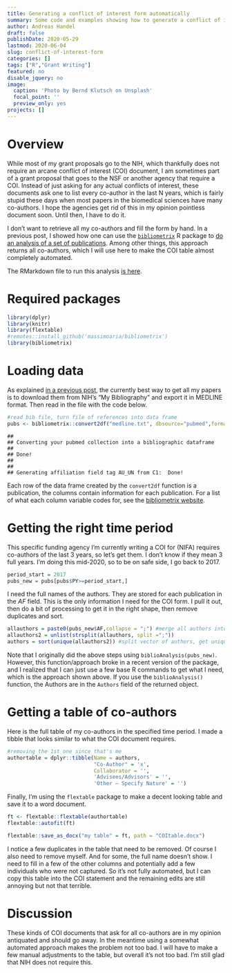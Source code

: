 ```yaml
---
title: Generating a conflict of interest form automatically
summary: Some code and examples showing how to generate a conflict of interest statement required by some funding agencies in an almost completely automated manner. 
author: Andreas Handel
draft: false
publishDate: 2020-05-29
lastmod: 2020-06-04
slug: conflict-of-interest-form
categories: []
tags: ["R","Grant Writing"]
featured: no
disable_jquery: no
image:
  caption: 'Photo by Bernd Klutsch on Unsplash'
  focal_point: ''
  preview_only: yes
projects: []
---
```


<link href="{{< blogdown/postref >}}index_files/tabwid/tabwid.css" rel="stylesheet" />

# Overview

While most of my grant proposals go to the NIH, which thankfully does not require an arcane conflict of interest (COI) document, I am sometimes part of a grant proposal that goes to the NSF or another agency that require a COI. Instead of just asking for any actual conflicts of interest, these documents ask one to list every co-author in the last N years, which is fairly stupid these days when most papers in the biomedical sciences have many co-authors. I hope the agencies get rid of this in my opinion pointless document soon. Until then, I have to do it.

I don’t want to retrieve all my co-authors and fill the form by hand. In a previous post, I showed how one can use the [`bibliometrix`](https://www.bibliometrix.org/) R package to [do an analysis of a set of publications](/posts/publications-analysis-2/). Among other things, this approach returns all co-authors, which I will use here to make the COI table almost completely automated.

The RMarkdown file to run this analysis [is here](/posts/2020-05-29-automate-conflict-of-interest-form/index.Rmarkdown).

# Required packages

``` r
library(dplyr)
library(knitr)
library(flextable)
#remotes::install_github('massimoaria/bibliometrix')
library(bibliometrix)
```

# Loading data

As explained [in a previous post](/posts/publications-analysis-2/), the currently best way to get all my papers is to download them from NIH’s “My Bibliography” and export it in MEDLINE format. Then read in the file with the code below.

``` r
#read bib file, turn file of references into data frame
pubs <- bibliometrix::convert2df("medline.txt", dbsource="pubmed",format="pubmed") 
```

    ## 
    ## Converting your pubmed collection into a bibliographic dataframe
    ## 
    ## Done!
    ## 
    ## 
    ## Generating affiliation field tag AU_UN from C1:  Done!

Each row of the data frame created by the `convert2df` function is a publication, the columns contain information for each publication.
For a list of what each column variable codes for, see the [bibliometrix website](https://www.bibliometrix.org/).

# Getting the right time period

This specific funding agency I’m currently writing a COI for (NIFA) requires co-authors of the last 3 years, so let’s get them. I don’t know if they mean 3 full years. I’m doing this mid-2020, so to be on safe side, I go back to 2017.

``` r
period_start = 2017
pubs_new = pubs[pubs$PY>=period_start,]
```

I need the full names of the authors. They are stored for each publication in the *AF* field. This is the only information I need for the COI form. I pull it out, then do a bit of processing to get it in the right shape, then remove duplicates and sort.

``` r
allauthors = paste0(pubs_new$AF,collapse = ";") #merge all authors into one vector
allauthors2 = unlist(strsplit(allauthors, split =";"))
authors = sort(unique(allauthors2)) #split vector of authors, get unique authors
```

Note that I originally did the above steps using `biblioAnalysis(pubs_new)`. However, this function/approach broke in a recent version of the package, and I realized that I can just use a few base R commands to get what I need, which is the approach shown above. If you use the `biblioAnalysis()` function, the Authors are in the `Authors` field of the returned object.

# Getting a table of co-authors

Here is the full table of my co-authors in the specified time period.
I made a tibble that looks similar to what the COI document requires.

``` r
#removing the 1st one since that's me
authortable = dplyr::tibble(Name = authors, 
                            "Co-Author" = 'x', 
                            Collaborator = '', 
                            'Advisees/Advisors' = '', 
                            'Other – Specify Nature' = '')
```

Finally, I’m using the `flextable` package to make a decent looking table and save it to a word document.

``` r
ft <- flextable::flextable(authortable)
flextable::autofit(ft)
```

<template id="aaf0ed38-e950-421d-af0a-ab254900f13b"><style>
.tabwid table{
  border-collapse:collapse;
  line-height:1;
  margin-left:auto;
  margin-right:auto;
  border-width: 0;
  display: table;
  margin-top: 1.275em;
  margin-bottom: 1.275em;
  border-spacing: 0;
  border-color: transparent;
}
.tabwid_left table{
  margin-left:0;
}
.tabwid_right table{
  margin-right:0;
}
.tabwid td {
    padding: 0;
}
.tabwid a {
  text-decoration: none;
}
.tabwid thead {
    background-color: transparent;
}
.tabwid tfoot {
    background-color: transparent;
}
.tabwid table tr {
background-color: transparent;
}
</style><div class="tabwid"><style>.cl-cf519a18{border-collapse:collapse;}.cl-cf443a08{font-family:'Arial';font-size:11pt;font-weight:normal;font-style:normal;text-decoration:none;color:rgba(0, 0, 0, 1.00);background-color:transparent;}.cl-cf4460fa{margin:0;text-align:left;border-bottom: 0 solid rgba(0, 0, 0, 1.00);border-top: 0 solid rgba(0, 0, 0, 1.00);border-left: 0 solid rgba(0, 0, 0, 1.00);border-right: 0 solid rgba(0, 0, 0, 1.00);padding-bottom:5pt;padding-top:5pt;padding-left:5pt;padding-right:5pt;line-height: 1;background-color:transparent;}.cl-cf45e68c{width:169pt;background-color:transparent;vertical-align: middle;border-bottom: 0 solid rgba(0, 0, 0, 1.00);border-top: 0 solid rgba(0, 0, 0, 1.00);border-left: 0 solid rgba(0, 0, 0, 1.00);border-right: 0 solid rgba(0, 0, 0, 1.00);margin-bottom:0;margin-top:0;margin-left:0;margin-right:0;}.cl-cf45e68d{width:110.4pt;background-color:transparent;vertical-align: middle;border-bottom: 0 solid rgba(0, 0, 0, 1.00);border-top: 0 solid rgba(0, 0, 0, 1.00);border-left: 0 solid rgba(0, 0, 0, 1.00);border-right: 0 solid rgba(0, 0, 0, 1.00);margin-bottom:0;margin-top:0;margin-left:0;margin-right:0;}.cl-cf45e68e{width:80.5pt;background-color:transparent;vertical-align: middle;border-bottom: 0 solid rgba(0, 0, 0, 1.00);border-top: 0 solid rgba(0, 0, 0, 1.00);border-left: 0 solid rgba(0, 0, 0, 1.00);border-right: 0 solid rgba(0, 0, 0, 1.00);margin-bottom:0;margin-top:0;margin-left:0;margin-right:0;}.cl-cf45e68f{width:70.7pt;background-color:transparent;vertical-align: middle;border-bottom: 0 solid rgba(0, 0, 0, 1.00);border-top: 0 solid rgba(0, 0, 0, 1.00);border-left: 0 solid rgba(0, 0, 0, 1.00);border-right: 0 solid rgba(0, 0, 0, 1.00);margin-bottom:0;margin-top:0;margin-left:0;margin-right:0;}.cl-cf45e690{width:132.4pt;background-color:transparent;vertical-align: middle;border-bottom: 0 solid rgba(0, 0, 0, 1.00);border-top: 0 solid rgba(0, 0, 0, 1.00);border-left: 0 solid rgba(0, 0, 0, 1.00);border-right: 0 solid rgba(0, 0, 0, 1.00);margin-bottom:0;margin-top:0;margin-left:0;margin-right:0;}.cl-cf45e691{width:110.4pt;background-color:transparent;vertical-align: middle;border-bottom: 0 solid rgba(0, 0, 0, 1.00);border-top: 0 solid rgba(0, 0, 0, 1.00);border-left: 0 solid rgba(0, 0, 0, 1.00);border-right: 0 solid rgba(0, 0, 0, 1.00);margin-bottom:0;margin-top:0;margin-left:0;margin-right:0;}.cl-cf45e692{width:132.4pt;background-color:transparent;vertical-align: middle;border-bottom: 0 solid rgba(0, 0, 0, 1.00);border-top: 0 solid rgba(0, 0, 0, 1.00);border-left: 0 solid rgba(0, 0, 0, 1.00);border-right: 0 solid rgba(0, 0, 0, 1.00);margin-bottom:0;margin-top:0;margin-left:0;margin-right:0;}.cl-cf45e693{width:80.5pt;background-color:transparent;vertical-align: middle;border-bottom: 0 solid rgba(0, 0, 0, 1.00);border-top: 0 solid rgba(0, 0, 0, 1.00);border-left: 0 solid rgba(0, 0, 0, 1.00);border-right: 0 solid rgba(0, 0, 0, 1.00);margin-bottom:0;margin-top:0;margin-left:0;margin-right:0;}.cl-cf45e694{width:169pt;background-color:transparent;vertical-align: middle;border-bottom: 0 solid rgba(0, 0, 0, 1.00);border-top: 0 solid rgba(0, 0, 0, 1.00);border-left: 0 solid rgba(0, 0, 0, 1.00);border-right: 0 solid rgba(0, 0, 0, 1.00);margin-bottom:0;margin-top:0;margin-left:0;margin-right:0;}.cl-cf45e695{width:70.7pt;background-color:transparent;vertical-align: middle;border-bottom: 0 solid rgba(0, 0, 0, 1.00);border-top: 0 solid rgba(0, 0, 0, 1.00);border-left: 0 solid rgba(0, 0, 0, 1.00);border-right: 0 solid rgba(0, 0, 0, 1.00);margin-bottom:0;margin-top:0;margin-left:0;margin-right:0;}.cl-cf45e696{width:110.4pt;background-color:transparent;vertical-align: middle;border-bottom: 0 solid rgba(0, 0, 0, 1.00);border-top: 0 solid rgba(0, 0, 0, 1.00);border-left: 0 solid rgba(0, 0, 0, 1.00);border-right: 0 solid rgba(0, 0, 0, 1.00);margin-bottom:0;margin-top:0;margin-left:0;margin-right:0;}.cl-cf460d88{width:169pt;background-color:transparent;vertical-align: middle;border-bottom: 0 solid rgba(0, 0, 0, 1.00);border-top: 0 solid rgba(0, 0, 0, 1.00);border-left: 0 solid rgba(0, 0, 0, 1.00);border-right: 0 solid rgba(0, 0, 0, 1.00);margin-bottom:0;margin-top:0;margin-left:0;margin-right:0;}.cl-cf460d89{width:80.5pt;background-color:transparent;vertical-align: middle;border-bottom: 0 solid rgba(0, 0, 0, 1.00);border-top: 0 solid rgba(0, 0, 0, 1.00);border-left: 0 solid rgba(0, 0, 0, 1.00);border-right: 0 solid rgba(0, 0, 0, 1.00);margin-bottom:0;margin-top:0;margin-left:0;margin-right:0;}.cl-cf460d8a{width:70.7pt;background-color:transparent;vertical-align: middle;border-bottom: 0 solid rgba(0, 0, 0, 1.00);border-top: 0 solid rgba(0, 0, 0, 1.00);border-left: 0 solid rgba(0, 0, 0, 1.00);border-right: 0 solid rgba(0, 0, 0, 1.00);margin-bottom:0;margin-top:0;margin-left:0;margin-right:0;}.cl-cf460d8b{width:132.4pt;background-color:transparent;vertical-align: middle;border-bottom: 0 solid rgba(0, 0, 0, 1.00);border-top: 0 solid rgba(0, 0, 0, 1.00);border-left: 0 solid rgba(0, 0, 0, 1.00);border-right: 0 solid rgba(0, 0, 0, 1.00);margin-bottom:0;margin-top:0;margin-left:0;margin-right:0;}.cl-cf460d8c{width:110.4pt;background-color:transparent;vertical-align: middle;border-bottom: 2pt solid rgba(102, 102, 102, 1.00);border-top: 0 solid rgba(0, 0, 0, 1.00);border-left: 0 solid rgba(0, 0, 0, 1.00);border-right: 0 solid rgba(0, 0, 0, 1.00);margin-bottom:0;margin-top:0;margin-left:0;margin-right:0;}.cl-cf460d8d{width:132.4pt;background-color:transparent;vertical-align: middle;border-bottom: 2pt solid rgba(102, 102, 102, 1.00);border-top: 0 solid rgba(0, 0, 0, 1.00);border-left: 0 solid rgba(0, 0, 0, 1.00);border-right: 0 solid rgba(0, 0, 0, 1.00);margin-bottom:0;margin-top:0;margin-left:0;margin-right:0;}.cl-cf460d8e{width:80.5pt;background-color:transparent;vertical-align: middle;border-bottom: 2pt solid rgba(102, 102, 102, 1.00);border-top: 0 solid rgba(0, 0, 0, 1.00);border-left: 0 solid rgba(0, 0, 0, 1.00);border-right: 0 solid rgba(0, 0, 0, 1.00);margin-bottom:0;margin-top:0;margin-left:0;margin-right:0;}.cl-cf460d8f{width:70.7pt;background-color:transparent;vertical-align: middle;border-bottom: 2pt solid rgba(102, 102, 102, 1.00);border-top: 0 solid rgba(0, 0, 0, 1.00);border-left: 0 solid rgba(0, 0, 0, 1.00);border-right: 0 solid rgba(0, 0, 0, 1.00);margin-bottom:0;margin-top:0;margin-left:0;margin-right:0;}.cl-cf460d90{width:169pt;background-color:transparent;vertical-align: middle;border-bottom: 2pt solid rgba(102, 102, 102, 1.00);border-top: 0 solid rgba(0, 0, 0, 1.00);border-left: 0 solid rgba(0, 0, 0, 1.00);border-right: 0 solid rgba(0, 0, 0, 1.00);margin-bottom:0;margin-top:0;margin-left:0;margin-right:0;}.cl-cf460d91{width:70.7pt;background-color:transparent;vertical-align: middle;border-bottom: 2pt solid rgba(102, 102, 102, 1.00);border-top: 2pt solid rgba(102, 102, 102, 1.00);border-left: 0 solid rgba(0, 0, 0, 1.00);border-right: 0 solid rgba(0, 0, 0, 1.00);margin-bottom:0;margin-top:0;margin-left:0;margin-right:0;}.cl-cf460d92{width:80.5pt;background-color:transparent;vertical-align: middle;border-bottom: 2pt solid rgba(102, 102, 102, 1.00);border-top: 2pt solid rgba(102, 102, 102, 1.00);border-left: 0 solid rgba(0, 0, 0, 1.00);border-right: 0 solid rgba(0, 0, 0, 1.00);margin-bottom:0;margin-top:0;margin-left:0;margin-right:0;}.cl-cf463484{width:110.4pt;background-color:transparent;vertical-align: middle;border-bottom: 2pt solid rgba(102, 102, 102, 1.00);border-top: 2pt solid rgba(102, 102, 102, 1.00);border-left: 0 solid rgba(0, 0, 0, 1.00);border-right: 0 solid rgba(0, 0, 0, 1.00);margin-bottom:0;margin-top:0;margin-left:0;margin-right:0;}.cl-cf463485{width:132.4pt;background-color:transparent;vertical-align: middle;border-bottom: 2pt solid rgba(102, 102, 102, 1.00);border-top: 2pt solid rgba(102, 102, 102, 1.00);border-left: 0 solid rgba(0, 0, 0, 1.00);border-right: 0 solid rgba(0, 0, 0, 1.00);margin-bottom:0;margin-top:0;margin-left:0;margin-right:0;}.cl-cf463486{width:169pt;background-color:transparent;vertical-align: middle;border-bottom: 2pt solid rgba(102, 102, 102, 1.00);border-top: 2pt solid rgba(102, 102, 102, 1.00);border-left: 0 solid rgba(0, 0, 0, 1.00);border-right: 0 solid rgba(0, 0, 0, 1.00);margin-bottom:0;margin-top:0;margin-left:0;margin-right:0;}</style><table class='cl-cf519a18'>
<thead><tr style="overflow-wrap:break-word;"><td class="cl-cf463486"><p class="cl-cf4460fa"><span class="cl-cf443a08">Name</span></p></td><td class="cl-cf460d91"><p class="cl-cf4460fa"><span class="cl-cf443a08">Co-Author</span></p></td><td class="cl-cf460d92"><p class="cl-cf4460fa"><span class="cl-cf443a08">Collaborator</span></p></td><td class="cl-cf463484"><p class="cl-cf4460fa"><span class="cl-cf443a08">Advisees/Advisors</span></p></td><td class="cl-cf463485"><p class="cl-cf4460fa"><span class="cl-cf443a08">Other – Specify Nature</span></p></td></tr></thead><tbody><tr style="overflow-wrap:break-word;"><td class="cl-cf45e68c"><p class="cl-cf4460fa"><span class="cl-cf443a08">AHMED, HASAN</span></p></td><td class="cl-cf45e68f"><p class="cl-cf4460fa"><span class="cl-cf443a08">x</span></p></td><td class="cl-cf45e68e"><p class="cl-cf4460fa"><span class="cl-cf443a08"></span></p></td><td class="cl-cf45e68d"><p class="cl-cf4460fa"><span class="cl-cf443a08"></span></p></td><td class="cl-cf45e690"><p class="cl-cf4460fa"><span class="cl-cf443a08"></span></p></td></tr><tr style="overflow-wrap:break-word;"><td class="cl-cf460d88"><p class="cl-cf4460fa"><span class="cl-cf443a08">ALIKHAN, MALIHA A</span></p></td><td class="cl-cf460d8a"><p class="cl-cf4460fa"><span class="cl-cf443a08">x</span></p></td><td class="cl-cf460d89"><p class="cl-cf4460fa"><span class="cl-cf443a08"></span></p></td><td class="cl-cf45e696"><p class="cl-cf4460fa"><span class="cl-cf443a08"></span></p></td><td class="cl-cf460d8b"><p class="cl-cf4460fa"><span class="cl-cf443a08"></span></p></td></tr><tr style="overflow-wrap:break-word;"><td class="cl-cf460d88"><p class="cl-cf4460fa"><span class="cl-cf443a08">AMANNA, IAN J</span></p></td><td class="cl-cf460d8a"><p class="cl-cf4460fa"><span class="cl-cf443a08">x</span></p></td><td class="cl-cf460d89"><p class="cl-cf4460fa"><span class="cl-cf443a08"></span></p></td><td class="cl-cf45e696"><p class="cl-cf4460fa"><span class="cl-cf443a08"></span></p></td><td class="cl-cf460d8b"><p class="cl-cf4460fa"><span class="cl-cf443a08"></span></p></td></tr><tr style="overflow-wrap:break-word;"><td class="cl-cf45e68c"><p class="cl-cf4460fa"><span class="cl-cf443a08">ANTIA, ALICE</span></p></td><td class="cl-cf45e68f"><p class="cl-cf4460fa"><span class="cl-cf443a08">x</span></p></td><td class="cl-cf45e68e"><p class="cl-cf4460fa"><span class="cl-cf443a08"></span></p></td><td class="cl-cf45e68d"><p class="cl-cf4460fa"><span class="cl-cf443a08"></span></p></td><td class="cl-cf45e690"><p class="cl-cf4460fa"><span class="cl-cf443a08"></span></p></td></tr><tr style="overflow-wrap:break-word;"><td class="cl-cf45e694"><p class="cl-cf4460fa"><span class="cl-cf443a08">ANTIA, RUSTOM</span></p></td><td class="cl-cf45e695"><p class="cl-cf4460fa"><span class="cl-cf443a08">x</span></p></td><td class="cl-cf45e693"><p class="cl-cf4460fa"><span class="cl-cf443a08"></span></p></td><td class="cl-cf45e691"><p class="cl-cf4460fa"><span class="cl-cf443a08"></span></p></td><td class="cl-cf45e692"><p class="cl-cf4460fa"><span class="cl-cf443a08"></span></p></td></tr><tr style="overflow-wrap:break-word;"><td class="cl-cf45e694"><p class="cl-cf4460fa"><span class="cl-cf443a08">BOOM, W HENRY</span></p></td><td class="cl-cf45e695"><p class="cl-cf4460fa"><span class="cl-cf443a08">x</span></p></td><td class="cl-cf45e693"><p class="cl-cf4460fa"><span class="cl-cf443a08"></span></p></td><td class="cl-cf45e691"><p class="cl-cf4460fa"><span class="cl-cf443a08"></span></p></td><td class="cl-cf45e692"><p class="cl-cf4460fa"><span class="cl-cf443a08"></span></p></td></tr><tr style="overflow-wrap:break-word;"><td class="cl-cf45e68c"><p class="cl-cf4460fa"><span class="cl-cf443a08">BULUSHEVA, IRINA</span></p></td><td class="cl-cf45e68f"><p class="cl-cf4460fa"><span class="cl-cf443a08">x</span></p></td><td class="cl-cf45e68e"><p class="cl-cf4460fa"><span class="cl-cf443a08"></span></p></td><td class="cl-cf45e68d"><p class="cl-cf4460fa"><span class="cl-cf443a08"></span></p></td><td class="cl-cf45e690"><p class="cl-cf4460fa"><span class="cl-cf443a08"></span></p></td></tr><tr style="overflow-wrap:break-word;"><td class="cl-cf45e694"><p class="cl-cf4460fa"><span class="cl-cf443a08">CARLSON, NICHOLE E</span></p></td><td class="cl-cf45e695"><p class="cl-cf4460fa"><span class="cl-cf443a08">x</span></p></td><td class="cl-cf45e693"><p class="cl-cf4460fa"><span class="cl-cf443a08"></span></p></td><td class="cl-cf45e691"><p class="cl-cf4460fa"><span class="cl-cf443a08"></span></p></td><td class="cl-cf45e692"><p class="cl-cf4460fa"><span class="cl-cf443a08"></span></p></td></tr><tr style="overflow-wrap:break-word;"><td class="cl-cf45e694"><p class="cl-cf4460fa"><span class="cl-cf443a08">CASTELLANOS, M E</span></p></td><td class="cl-cf45e695"><p class="cl-cf4460fa"><span class="cl-cf443a08">x</span></p></td><td class="cl-cf45e693"><p class="cl-cf4460fa"><span class="cl-cf443a08"></span></p></td><td class="cl-cf45e691"><p class="cl-cf4460fa"><span class="cl-cf443a08"></span></p></td><td class="cl-cf45e692"><p class="cl-cf4460fa"><span class="cl-cf443a08"></span></p></td></tr><tr style="overflow-wrap:break-word;"><td class="cl-cf45e694"><p class="cl-cf4460fa"><span class="cl-cf443a08">CASTELLANOS, MARIA</span></p></td><td class="cl-cf45e695"><p class="cl-cf4460fa"><span class="cl-cf443a08">x</span></p></td><td class="cl-cf45e693"><p class="cl-cf4460fa"><span class="cl-cf443a08"></span></p></td><td class="cl-cf45e691"><p class="cl-cf4460fa"><span class="cl-cf443a08"></span></p></td><td class="cl-cf45e692"><p class="cl-cf4460fa"><span class="cl-cf443a08"></span></p></td></tr><tr style="overflow-wrap:break-word;"><td class="cl-cf45e68c"><p class="cl-cf4460fa"><span class="cl-cf443a08">CHAKRABURTY, SRIJITA</span></p></td><td class="cl-cf45e68f"><p class="cl-cf4460fa"><span class="cl-cf443a08">x</span></p></td><td class="cl-cf45e68e"><p class="cl-cf4460fa"><span class="cl-cf443a08"></span></p></td><td class="cl-cf45e68d"><p class="cl-cf4460fa"><span class="cl-cf443a08"></span></p></td><td class="cl-cf45e690"><p class="cl-cf4460fa"><span class="cl-cf443a08"></span></p></td></tr><tr style="overflow-wrap:break-word;"><td class="cl-cf45e68c"><p class="cl-cf4460fa"><span class="cl-cf443a08">CHEN, ENFU</span></p></td><td class="cl-cf45e68f"><p class="cl-cf4460fa"><span class="cl-cf443a08">x</span></p></td><td class="cl-cf45e68e"><p class="cl-cf4460fa"><span class="cl-cf443a08"></span></p></td><td class="cl-cf45e68d"><p class="cl-cf4460fa"><span class="cl-cf443a08"></span></p></td><td class="cl-cf45e690"><p class="cl-cf4460fa"><span class="cl-cf443a08"></span></p></td></tr><tr style="overflow-wrap:break-word;"><td class="cl-cf45e68c"><p class="cl-cf4460fa"><span class="cl-cf443a08">CHENG, WEI</span></p></td><td class="cl-cf45e68f"><p class="cl-cf4460fa"><span class="cl-cf443a08">x</span></p></td><td class="cl-cf45e68e"><p class="cl-cf4460fa"><span class="cl-cf443a08"></span></p></td><td class="cl-cf45e68d"><p class="cl-cf4460fa"><span class="cl-cf443a08"></span></p></td><td class="cl-cf45e690"><p class="cl-cf4460fa"><span class="cl-cf443a08"></span></p></td></tr><tr style="overflow-wrap:break-word;"><td class="cl-cf45e694"><p class="cl-cf4460fa"><span class="cl-cf443a08">COATES, P TOBY</span></p></td><td class="cl-cf45e695"><p class="cl-cf4460fa"><span class="cl-cf443a08">x</span></p></td><td class="cl-cf45e693"><p class="cl-cf4460fa"><span class="cl-cf443a08"></span></p></td><td class="cl-cf45e691"><p class="cl-cf4460fa"><span class="cl-cf443a08"></span></p></td><td class="cl-cf45e692"><p class="cl-cf4460fa"><span class="cl-cf443a08"></span></p></td></tr><tr style="overflow-wrap:break-word;"><td class="cl-cf45e694"><p class="cl-cf4460fa"><span class="cl-cf443a08">CROFT, NATHAN P</span></p></td><td class="cl-cf45e695"><p class="cl-cf4460fa"><span class="cl-cf443a08">x</span></p></td><td class="cl-cf45e693"><p class="cl-cf4460fa"><span class="cl-cf443a08"></span></p></td><td class="cl-cf45e691"><p class="cl-cf4460fa"><span class="cl-cf443a08"></span></p></td><td class="cl-cf45e692"><p class="cl-cf4460fa"><span class="cl-cf443a08"></span></p></td></tr><tr style="overflow-wrap:break-word;"><td class="cl-cf460d88"><p class="cl-cf4460fa"><span class="cl-cf443a08">DALE, ARIELLA PERRY</span></p></td><td class="cl-cf460d8a"><p class="cl-cf4460fa"><span class="cl-cf443a08">x</span></p></td><td class="cl-cf460d89"><p class="cl-cf4460fa"><span class="cl-cf443a08"></span></p></td><td class="cl-cf45e696"><p class="cl-cf4460fa"><span class="cl-cf443a08"></span></p></td><td class="cl-cf460d8b"><p class="cl-cf4460fa"><span class="cl-cf443a08"></span></p></td></tr><tr style="overflow-wrap:break-word;"><td class="cl-cf45e694"><p class="cl-cf4460fa"><span class="cl-cf443a08">DENHOLM, J T</span></p></td><td class="cl-cf45e695"><p class="cl-cf4460fa"><span class="cl-cf443a08">x</span></p></td><td class="cl-cf45e693"><p class="cl-cf4460fa"><span class="cl-cf443a08"></span></p></td><td class="cl-cf45e691"><p class="cl-cf4460fa"><span class="cl-cf443a08"></span></p></td><td class="cl-cf45e692"><p class="cl-cf4460fa"><span class="cl-cf443a08"></span></p></td></tr><tr style="overflow-wrap:break-word;"><td class="cl-cf45e694"><p class="cl-cf4460fa"><span class="cl-cf443a08">DOBBIN, KEVIN</span></p></td><td class="cl-cf45e695"><p class="cl-cf4460fa"><span class="cl-cf443a08">x</span></p></td><td class="cl-cf45e693"><p class="cl-cf4460fa"><span class="cl-cf443a08"></span></p></td><td class="cl-cf45e691"><p class="cl-cf4460fa"><span class="cl-cf443a08"></span></p></td><td class="cl-cf45e692"><p class="cl-cf4460fa"><span class="cl-cf443a08"></span></p></td></tr><tr style="overflow-wrap:break-word;"><td class="cl-cf460d88"><p class="cl-cf4460fa"><span class="cl-cf443a08">DUDEK, NADINE L</span></p></td><td class="cl-cf460d8a"><p class="cl-cf4460fa"><span class="cl-cf443a08">x</span></p></td><td class="cl-cf460d89"><p class="cl-cf4460fa"><span class="cl-cf443a08"></span></p></td><td class="cl-cf45e696"><p class="cl-cf4460fa"><span class="cl-cf443a08"></span></p></td><td class="cl-cf460d8b"><p class="cl-cf4460fa"><span class="cl-cf443a08"></span></p></td></tr><tr style="overflow-wrap:break-word;"><td class="cl-cf460d88"><p class="cl-cf4460fa"><span class="cl-cf443a08">EBELL, MARK</span></p></td><td class="cl-cf460d8a"><p class="cl-cf4460fa"><span class="cl-cf443a08">x</span></p></td><td class="cl-cf460d89"><p class="cl-cf4460fa"><span class="cl-cf443a08"></span></p></td><td class="cl-cf45e696"><p class="cl-cf4460fa"><span class="cl-cf443a08"></span></p></td><td class="cl-cf460d8b"><p class="cl-cf4460fa"><span class="cl-cf443a08"></span></p></td></tr><tr style="overflow-wrap:break-word;"><td class="cl-cf460d88"><p class="cl-cf4460fa"><span class="cl-cf443a08">EBELL, MARK H</span></p></td><td class="cl-cf460d8a"><p class="cl-cf4460fa"><span class="cl-cf443a08">x</span></p></td><td class="cl-cf460d89"><p class="cl-cf4460fa"><span class="cl-cf443a08"></span></p></td><td class="cl-cf45e696"><p class="cl-cf4460fa"><span class="cl-cf443a08"></span></p></td><td class="cl-cf460d8b"><p class="cl-cf4460fa"><span class="cl-cf443a08"></span></p></td></tr><tr style="overflow-wrap:break-word;"><td class="cl-cf45e68c"><p class="cl-cf4460fa"><span class="cl-cf443a08">EGGENHUIZEN, PETER J</span></p></td><td class="cl-cf45e68f"><p class="cl-cf4460fa"><span class="cl-cf443a08">x</span></p></td><td class="cl-cf45e68e"><p class="cl-cf4460fa"><span class="cl-cf443a08"></span></p></td><td class="cl-cf45e68d"><p class="cl-cf4460fa"><span class="cl-cf443a08"></span></p></td><td class="cl-cf45e690"><p class="cl-cf4460fa"><span class="cl-cf443a08"></span></p></td></tr><tr style="overflow-wrap:break-word;"><td class="cl-cf45e694"><p class="cl-cf4460fa"><span class="cl-cf443a08">FOREHAND, RONALD</span></p></td><td class="cl-cf45e695"><p class="cl-cf4460fa"><span class="cl-cf443a08">x</span></p></td><td class="cl-cf45e693"><p class="cl-cf4460fa"><span class="cl-cf443a08"></span></p></td><td class="cl-cf45e691"><p class="cl-cf4460fa"><span class="cl-cf443a08"></span></p></td><td class="cl-cf45e692"><p class="cl-cf4460fa"><span class="cl-cf443a08"></span></p></td></tr><tr style="overflow-wrap:break-word;"><td class="cl-cf45e68c"><p class="cl-cf4460fa"><span class="cl-cf443a08">FUGGER, LARS</span></p></td><td class="cl-cf45e68f"><p class="cl-cf4460fa"><span class="cl-cf443a08">x</span></p></td><td class="cl-cf45e68e"><p class="cl-cf4460fa"><span class="cl-cf443a08"></span></p></td><td class="cl-cf45e68d"><p class="cl-cf4460fa"><span class="cl-cf443a08"></span></p></td><td class="cl-cf45e690"><p class="cl-cf4460fa"><span class="cl-cf443a08"></span></p></td></tr><tr style="overflow-wrap:break-word;"><td class="cl-cf45e694"><p class="cl-cf4460fa"><span class="cl-cf443a08">GAN, POH Y</span></p></td><td class="cl-cf45e695"><p class="cl-cf4460fa"><span class="cl-cf443a08">x</span></p></td><td class="cl-cf45e693"><p class="cl-cf4460fa"><span class="cl-cf443a08"></span></p></td><td class="cl-cf45e691"><p class="cl-cf4460fa"><span class="cl-cf443a08"></span></p></td><td class="cl-cf45e692"><p class="cl-cf4460fa"><span class="cl-cf443a08"></span></p></td></tr><tr style="overflow-wrap:break-word;"><td class="cl-cf45e694"><p class="cl-cf4460fa"><span class="cl-cf443a08">GARCIA-SASTRE, ADOLFO</span></p></td><td class="cl-cf45e695"><p class="cl-cf4460fa"><span class="cl-cf443a08">x</span></p></td><td class="cl-cf45e693"><p class="cl-cf4460fa"><span class="cl-cf443a08"></span></p></td><td class="cl-cf45e691"><p class="cl-cf4460fa"><span class="cl-cf443a08"></span></p></td><td class="cl-cf45e692"><p class="cl-cf4460fa"><span class="cl-cf443a08"></span></p></td></tr><tr style="overflow-wrap:break-word;"><td class="cl-cf45e694"><p class="cl-cf4460fa"><span class="cl-cf443a08">GREGERSEN, JON W</span></p></td><td class="cl-cf45e695"><p class="cl-cf4460fa"><span class="cl-cf443a08">x</span></p></td><td class="cl-cf45e693"><p class="cl-cf4460fa"><span class="cl-cf443a08"></span></p></td><td class="cl-cf45e691"><p class="cl-cf4460fa"><span class="cl-cf443a08"></span></p></td><td class="cl-cf45e692"><p class="cl-cf4460fa"><span class="cl-cf443a08"></span></p></td></tr><tr style="overflow-wrap:break-word;"><td class="cl-cf45e68c"><p class="cl-cf4460fa"><span class="cl-cf443a08">GUAN, JING</span></p></td><td class="cl-cf45e68f"><p class="cl-cf4460fa"><span class="cl-cf443a08">x</span></p></td><td class="cl-cf45e68e"><p class="cl-cf4460fa"><span class="cl-cf443a08"></span></p></td><td class="cl-cf45e68d"><p class="cl-cf4460fa"><span class="cl-cf443a08"></span></p></td><td class="cl-cf45e690"><p class="cl-cf4460fa"><span class="cl-cf443a08"></span></p></td></tr><tr style="overflow-wrap:break-word;"><td class="cl-cf45e694"><p class="cl-cf4460fa"><span class="cl-cf443a08">HALLORAN, M ELIZABETH</span></p></td><td class="cl-cf45e695"><p class="cl-cf4460fa"><span class="cl-cf443a08">x</span></p></td><td class="cl-cf45e693"><p class="cl-cf4460fa"><span class="cl-cf443a08"></span></p></td><td class="cl-cf45e691"><p class="cl-cf4460fa"><span class="cl-cf443a08"></span></p></td><td class="cl-cf45e692"><p class="cl-cf4460fa"><span class="cl-cf443a08"></span></p></td></tr><tr style="overflow-wrap:break-word;"><td class="cl-cf460d88"><p class="cl-cf4460fa"><span class="cl-cf443a08">HANDEL, A</span></p></td><td class="cl-cf460d8a"><p class="cl-cf4460fa"><span class="cl-cf443a08">x</span></p></td><td class="cl-cf460d89"><p class="cl-cf4460fa"><span class="cl-cf443a08"></span></p></td><td class="cl-cf45e696"><p class="cl-cf4460fa"><span class="cl-cf443a08"></span></p></td><td class="cl-cf460d8b"><p class="cl-cf4460fa"><span class="cl-cf443a08"></span></p></td></tr><tr style="overflow-wrap:break-word;"><td class="cl-cf45e68c"><p class="cl-cf4460fa"><span class="cl-cf443a08">HANDEL, ANDREAS</span></p></td><td class="cl-cf45e68f"><p class="cl-cf4460fa"><span class="cl-cf443a08">x</span></p></td><td class="cl-cf45e68e"><p class="cl-cf4460fa"><span class="cl-cf443a08"></span></p></td><td class="cl-cf45e68d"><p class="cl-cf4460fa"><span class="cl-cf443a08"></span></p></td><td class="cl-cf45e690"><p class="cl-cf4460fa"><span class="cl-cf443a08"></span></p></td></tr><tr style="overflow-wrap:break-word;"><td class="cl-cf45e694"><p class="cl-cf4460fa"><span class="cl-cf443a08">HECKMAN, TIMOTHY G</span></p></td><td class="cl-cf45e695"><p class="cl-cf4460fa"><span class="cl-cf443a08">x</span></p></td><td class="cl-cf45e693"><p class="cl-cf4460fa"><span class="cl-cf443a08"></span></p></td><td class="cl-cf45e691"><p class="cl-cf4460fa"><span class="cl-cf443a08"></span></p></td><td class="cl-cf45e692"><p class="cl-cf4460fa"><span class="cl-cf443a08"></span></p></td></tr><tr style="overflow-wrap:break-word;"><td class="cl-cf45e694"><p class="cl-cf4460fa"><span class="cl-cf443a08">HOLDSWORTH, STEPHEN R</span></p></td><td class="cl-cf45e695"><p class="cl-cf4460fa"><span class="cl-cf443a08">x</span></p></td><td class="cl-cf45e693"><p class="cl-cf4460fa"><span class="cl-cf443a08"></span></p></td><td class="cl-cf45e691"><p class="cl-cf4460fa"><span class="cl-cf443a08"></span></p></td><td class="cl-cf45e692"><p class="cl-cf4460fa"><span class="cl-cf443a08"></span></p></td></tr><tr style="overflow-wrap:break-word;"><td class="cl-cf45e694"><p class="cl-cf4460fa"><span class="cl-cf443a08">HOLT, STEPHEN G</span></p></td><td class="cl-cf45e695"><p class="cl-cf4460fa"><span class="cl-cf443a08">x</span></p></td><td class="cl-cf45e693"><p class="cl-cf4460fa"><span class="cl-cf443a08"></span></p></td><td class="cl-cf45e691"><p class="cl-cf4460fa"><span class="cl-cf443a08"></span></p></td><td class="cl-cf45e692"><p class="cl-cf4460fa"><span class="cl-cf443a08"></span></p></td></tr><tr style="overflow-wrap:break-word;"><td class="cl-cf45e694"><p class="cl-cf4460fa"><span class="cl-cf443a08">HOUBEN, R M G J</span></p></td><td class="cl-cf45e695"><p class="cl-cf4460fa"><span class="cl-cf443a08">x</span></p></td><td class="cl-cf45e693"><p class="cl-cf4460fa"><span class="cl-cf443a08"></span></p></td><td class="cl-cf45e691"><p class="cl-cf4460fa"><span class="cl-cf443a08"></span></p></td><td class="cl-cf45e692"><p class="cl-cf4460fa"><span class="cl-cf443a08"></span></p></td></tr><tr style="overflow-wrap:break-word;"><td class="cl-cf45e694"><p class="cl-cf4460fa"><span class="cl-cf443a08">HUANG, HAODI</span></p></td><td class="cl-cf45e695"><p class="cl-cf4460fa"><span class="cl-cf443a08">x</span></p></td><td class="cl-cf45e693"><p class="cl-cf4460fa"><span class="cl-cf443a08"></span></p></td><td class="cl-cf45e691"><p class="cl-cf4460fa"><span class="cl-cf443a08"></span></p></td><td class="cl-cf45e692"><p class="cl-cf4460fa"><span class="cl-cf443a08"></span></p></td></tr><tr style="overflow-wrap:break-word;"><td class="cl-cf45e694"><p class="cl-cf4460fa"><span class="cl-cf443a08">HUDSON, BILLY G</span></p></td><td class="cl-cf45e695"><p class="cl-cf4460fa"><span class="cl-cf443a08">x</span></p></td><td class="cl-cf45e693"><p class="cl-cf4460fa"><span class="cl-cf443a08"></span></p></td><td class="cl-cf45e691"><p class="cl-cf4460fa"><span class="cl-cf443a08"></span></p></td><td class="cl-cf45e692"><p class="cl-cf4460fa"><span class="cl-cf443a08"></span></p></td></tr><tr style="overflow-wrap:break-word;"><td class="cl-cf45e694"><p class="cl-cf4460fa"><span class="cl-cf443a08">HUO, XIANG</span></p></td><td class="cl-cf45e695"><p class="cl-cf4460fa"><span class="cl-cf443a08">x</span></p></td><td class="cl-cf45e693"><p class="cl-cf4460fa"><span class="cl-cf443a08"></span></p></td><td class="cl-cf45e691"><p class="cl-cf4460fa"><span class="cl-cf443a08"></span></p></td><td class="cl-cf45e692"><p class="cl-cf4460fa"><span class="cl-cf443a08"></span></p></td></tr><tr style="overflow-wrap:break-word;"><td class="cl-cf45e68c"><p class="cl-cf4460fa"><span class="cl-cf443a08">HUYNH, MEGAN</span></p></td><td class="cl-cf45e68f"><p class="cl-cf4460fa"><span class="cl-cf443a08">x</span></p></td><td class="cl-cf45e68e"><p class="cl-cf4460fa"><span class="cl-cf443a08"></span></p></td><td class="cl-cf45e68d"><p class="cl-cf4460fa"><span class="cl-cf443a08"></span></p></td><td class="cl-cf45e690"><p class="cl-cf4460fa"><span class="cl-cf443a08"></span></p></td></tr><tr style="overflow-wrap:break-word;"><td class="cl-cf45e694"><p class="cl-cf4460fa"><span class="cl-cf443a08">JOLOBA, MOSES L</span></p></td><td class="cl-cf45e695"><p class="cl-cf4460fa"><span class="cl-cf443a08">x</span></p></td><td class="cl-cf45e693"><p class="cl-cf4460fa"><span class="cl-cf443a08"></span></p></td><td class="cl-cf45e691"><p class="cl-cf4460fa"><span class="cl-cf443a08"></span></p></td><td class="cl-cf45e692"><p class="cl-cf4460fa"><span class="cl-cf443a08"></span></p></td></tr><tr style="overflow-wrap:break-word;"><td class="cl-cf460d88"><p class="cl-cf4460fa"><span class="cl-cf443a08">KAKAIRE, R</span></p></td><td class="cl-cf460d8a"><p class="cl-cf4460fa"><span class="cl-cf443a08">x</span></p></td><td class="cl-cf460d89"><p class="cl-cf4460fa"><span class="cl-cf443a08"></span></p></td><td class="cl-cf45e696"><p class="cl-cf4460fa"><span class="cl-cf443a08"></span></p></td><td class="cl-cf460d8b"><p class="cl-cf4460fa"><span class="cl-cf443a08"></span></p></td></tr><tr style="overflow-wrap:break-word;"><td class="cl-cf45e68c"><p class="cl-cf4460fa"><span class="cl-cf443a08">KIRIMUNDA, S</span></p></td><td class="cl-cf45e68f"><p class="cl-cf4460fa"><span class="cl-cf443a08">x</span></p></td><td class="cl-cf45e68e"><p class="cl-cf4460fa"><span class="cl-cf443a08"></span></p></td><td class="cl-cf45e68d"><p class="cl-cf4460fa"><span class="cl-cf443a08"></span></p></td><td class="cl-cf45e690"><p class="cl-cf4460fa"><span class="cl-cf443a08"></span></p></td></tr><tr style="overflow-wrap:break-word;"><td class="cl-cf45e68c"><p class="cl-cf4460fa"><span class="cl-cf443a08">KITCHING, A RICHARD</span></p></td><td class="cl-cf45e68f"><p class="cl-cf4460fa"><span class="cl-cf443a08">x</span></p></td><td class="cl-cf45e68e"><p class="cl-cf4460fa"><span class="cl-cf443a08"></span></p></td><td class="cl-cf45e68d"><p class="cl-cf4460fa"><span class="cl-cf443a08"></span></p></td><td class="cl-cf45e690"><p class="cl-cf4460fa"><span class="cl-cf443a08"></span></p></td></tr><tr style="overflow-wrap:break-word;"><td class="cl-cf460d88"><p class="cl-cf4460fa"><span class="cl-cf443a08">KIWANUKA, N</span></p></td><td class="cl-cf460d8a"><p class="cl-cf4460fa"><span class="cl-cf443a08">x</span></p></td><td class="cl-cf460d89"><p class="cl-cf4460fa"><span class="cl-cf443a08"></span></p></td><td class="cl-cf45e696"><p class="cl-cf4460fa"><span class="cl-cf443a08"></span></p></td><td class="cl-cf460d8b"><p class="cl-cf4460fa"><span class="cl-cf443a08"></span></p></td></tr><tr style="overflow-wrap:break-word;"><td class="cl-cf45e694"><p class="cl-cf4460fa"><span class="cl-cf443a08">LA GRUTA, NICOLE L</span></p></td><td class="cl-cf45e695"><p class="cl-cf4460fa"><span class="cl-cf443a08">x</span></p></td><td class="cl-cf45e693"><p class="cl-cf4460fa"><span class="cl-cf443a08"></span></p></td><td class="cl-cf45e691"><p class="cl-cf4460fa"><span class="cl-cf443a08"></span></p></td><td class="cl-cf45e692"><p class="cl-cf4460fa"><span class="cl-cf443a08"></span></p></td></tr><tr style="overflow-wrap:break-word;"><td class="cl-cf45e68c"><p class="cl-cf4460fa"><span class="cl-cf443a08">LI, CHANGWEI</span></p></td><td class="cl-cf45e68f"><p class="cl-cf4460fa"><span class="cl-cf443a08">x</span></p></td><td class="cl-cf45e68e"><p class="cl-cf4460fa"><span class="cl-cf443a08"></span></p></td><td class="cl-cf45e68d"><p class="cl-cf4460fa"><span class="cl-cf443a08"></span></p></td><td class="cl-cf45e690"><p class="cl-cf4460fa"><span class="cl-cf443a08"></span></p></td></tr><tr style="overflow-wrap:break-word;"><td class="cl-cf45e694"><p class="cl-cf4460fa"><span class="cl-cf443a08">LI, CHAO</span></p></td><td class="cl-cf45e695"><p class="cl-cf4460fa"><span class="cl-cf443a08">x</span></p></td><td class="cl-cf45e693"><p class="cl-cf4460fa"><span class="cl-cf443a08"></span></p></td><td class="cl-cf45e691"><p class="cl-cf4460fa"><span class="cl-cf443a08"></span></p></td><td class="cl-cf45e692"><p class="cl-cf4460fa"><span class="cl-cf443a08"></span></p></td></tr><tr style="overflow-wrap:break-word;"><td class="cl-cf460d88"><p class="cl-cf4460fa"><span class="cl-cf443a08">LI, YAN</span></p></td><td class="cl-cf460d8a"><p class="cl-cf4460fa"><span class="cl-cf443a08">x</span></p></td><td class="cl-cf460d89"><p class="cl-cf4460fa"><span class="cl-cf443a08"></span></p></td><td class="cl-cf45e696"><p class="cl-cf4460fa"><span class="cl-cf443a08"></span></p></td><td class="cl-cf460d8b"><p class="cl-cf4460fa"><span class="cl-cf443a08"></span></p></td></tr><tr style="overflow-wrap:break-word;"><td class="cl-cf45e68c"><p class="cl-cf4460fa"><span class="cl-cf443a08">LING, FENG</span></p></td><td class="cl-cf45e68f"><p class="cl-cf4460fa"><span class="cl-cf443a08">x</span></p></td><td class="cl-cf45e68e"><p class="cl-cf4460fa"><span class="cl-cf443a08"></span></p></td><td class="cl-cf45e68d"><p class="cl-cf4460fa"><span class="cl-cf443a08"></span></p></td><td class="cl-cf45e690"><p class="cl-cf4460fa"><span class="cl-cf443a08"></span></p></td></tr><tr style="overflow-wrap:break-word;"><td class="cl-cf45e694"><p class="cl-cf4460fa"><span class="cl-cf443a08">LOH, KHAI L</span></p></td><td class="cl-cf45e695"><p class="cl-cf4460fa"><span class="cl-cf443a08">x</span></p></td><td class="cl-cf45e693"><p class="cl-cf4460fa"><span class="cl-cf443a08"></span></p></td><td class="cl-cf45e691"><p class="cl-cf4460fa"><span class="cl-cf443a08"></span></p></td><td class="cl-cf45e692"><p class="cl-cf4460fa"><span class="cl-cf443a08"></span></p></td></tr><tr style="overflow-wrap:break-word;"><td class="cl-cf45e694"><p class="cl-cf4460fa"><span class="cl-cf443a08">LONGINI, IRA M</span></p></td><td class="cl-cf45e695"><p class="cl-cf4460fa"><span class="cl-cf443a08">x</span></p></td><td class="cl-cf45e693"><p class="cl-cf4460fa"><span class="cl-cf443a08"></span></p></td><td class="cl-cf45e691"><p class="cl-cf4460fa"><span class="cl-cf443a08"></span></p></td><td class="cl-cf45e692"><p class="cl-cf4460fa"><span class="cl-cf443a08"></span></p></td></tr><tr style="overflow-wrap:break-word;"><td class="cl-cf45e694"><p class="cl-cf4460fa"><span class="cl-cf443a08">MALONE, LASHAUNDA L</span></p></td><td class="cl-cf45e695"><p class="cl-cf4460fa"><span class="cl-cf443a08">x</span></p></td><td class="cl-cf45e693"><p class="cl-cf4460fa"><span class="cl-cf443a08"></span></p></td><td class="cl-cf45e691"><p class="cl-cf4460fa"><span class="cl-cf443a08"></span></p></td><td class="cl-cf45e692"><p class="cl-cf4460fa"><span class="cl-cf443a08"></span></p></td></tr><tr style="overflow-wrap:break-word;"><td class="cl-cf45e68c"><p class="cl-cf4460fa"><span class="cl-cf443a08">MANICASSAMY, BALAJI</span></p></td><td class="cl-cf45e68f"><p class="cl-cf4460fa"><span class="cl-cf443a08">x</span></p></td><td class="cl-cf45e68e"><p class="cl-cf4460fa"><span class="cl-cf443a08"></span></p></td><td class="cl-cf45e68d"><p class="cl-cf4460fa"><span class="cl-cf443a08"></span></p></td><td class="cl-cf45e690"><p class="cl-cf4460fa"><span class="cl-cf443a08"></span></p></td></tr><tr style="overflow-wrap:break-word;"><td class="cl-cf460d88"><p class="cl-cf4460fa"><span class="cl-cf443a08">MARTINEZ, L</span></p></td><td class="cl-cf460d8a"><p class="cl-cf4460fa"><span class="cl-cf443a08">x</span></p></td><td class="cl-cf460d89"><p class="cl-cf4460fa"><span class="cl-cf443a08"></span></p></td><td class="cl-cf45e696"><p class="cl-cf4460fa"><span class="cl-cf443a08"></span></p></td><td class="cl-cf460d8b"><p class="cl-cf4460fa"><span class="cl-cf443a08"></span></p></td></tr><tr style="overflow-wrap:break-word;"><td class="cl-cf45e694"><p class="cl-cf4460fa"><span class="cl-cf443a08">MARTINEZ, LEONARDO</span></p></td><td class="cl-cf45e695"><p class="cl-cf4460fa"><span class="cl-cf443a08">x</span></p></td><td class="cl-cf45e693"><p class="cl-cf4460fa"><span class="cl-cf443a08"></span></p></td><td class="cl-cf45e691"><p class="cl-cf4460fa"><span class="cl-cf443a08"></span></p></td><td class="cl-cf45e692"><p class="cl-cf4460fa"><span class="cl-cf443a08"></span></p></td></tr><tr style="overflow-wrap:break-word;"><td class="cl-cf45e68c"><p class="cl-cf4460fa"><span class="cl-cf443a08">MCBRYDE, E S</span></p></td><td class="cl-cf45e68f"><p class="cl-cf4460fa"><span class="cl-cf443a08">x</span></p></td><td class="cl-cf45e68e"><p class="cl-cf4460fa"><span class="cl-cf443a08"></span></p></td><td class="cl-cf45e68d"><p class="cl-cf4460fa"><span class="cl-cf443a08"></span></p></td><td class="cl-cf45e690"><p class="cl-cf4460fa"><span class="cl-cf443a08"></span></p></td></tr><tr style="overflow-wrap:break-word;"><td class="cl-cf45e68c"><p class="cl-cf4460fa"><span class="cl-cf443a08">MCKAY, BRIAN</span></p></td><td class="cl-cf45e68f"><p class="cl-cf4460fa"><span class="cl-cf443a08">x</span></p></td><td class="cl-cf45e68e"><p class="cl-cf4460fa"><span class="cl-cf443a08"></span></p></td><td class="cl-cf45e68d"><p class="cl-cf4460fa"><span class="cl-cf443a08"></span></p></td><td class="cl-cf45e690"><p class="cl-cf4460fa"><span class="cl-cf443a08"></span></p></td></tr><tr style="overflow-wrap:break-word;"><td class="cl-cf45e694"><p class="cl-cf4460fa"><span class="cl-cf443a08">MOORE, JAMES R</span></p></td><td class="cl-cf45e695"><p class="cl-cf4460fa"><span class="cl-cf443a08">x</span></p></td><td class="cl-cf45e693"><p class="cl-cf4460fa"><span class="cl-cf443a08"></span></p></td><td class="cl-cf45e691"><p class="cl-cf4460fa"><span class="cl-cf443a08"></span></p></td><td class="cl-cf45e692"><p class="cl-cf4460fa"><span class="cl-cf443a08"></span></p></td></tr><tr style="overflow-wrap:break-word;"><td class="cl-cf460d88"><p class="cl-cf4460fa"><span class="cl-cf443a08">MU, LAN</span></p></td><td class="cl-cf460d8a"><p class="cl-cf4460fa"><span class="cl-cf443a08">x</span></p></td><td class="cl-cf460d89"><p class="cl-cf4460fa"><span class="cl-cf443a08"></span></p></td><td class="cl-cf45e696"><p class="cl-cf4460fa"><span class="cl-cf443a08"></span></p></td><td class="cl-cf460d8b"><p class="cl-cf4460fa"><span class="cl-cf443a08"></span></p></td></tr><tr style="overflow-wrap:break-word;"><td class="cl-cf45e694"><p class="cl-cf4460fa"><span class="cl-cf443a08">OOI, JOSHUA D</span></p></td><td class="cl-cf45e695"><p class="cl-cf4460fa"><span class="cl-cf443a08">x</span></p></td><td class="cl-cf45e693"><p class="cl-cf4460fa"><span class="cl-cf443a08"></span></p></td><td class="cl-cf45e691"><p class="cl-cf4460fa"><span class="cl-cf443a08"></span></p></td><td class="cl-cf45e692"><p class="cl-cf4460fa"><span class="cl-cf443a08"></span></p></td></tr><tr style="overflow-wrap:break-word;"><td class="cl-cf45e68c"><p class="cl-cf4460fa"><span class="cl-cf443a08">PAWELEK, KASIA A</span></p></td><td class="cl-cf45e68f"><p class="cl-cf4460fa"><span class="cl-cf443a08">x</span></p></td><td class="cl-cf45e68e"><p class="cl-cf4460fa"><span class="cl-cf443a08"></span></p></td><td class="cl-cf45e68d"><p class="cl-cf4460fa"><span class="cl-cf443a08"></span></p></td><td class="cl-cf45e690"><p class="cl-cf4460fa"><span class="cl-cf443a08"></span></p></td></tr><tr style="overflow-wrap:break-word;"><td class="cl-cf45e68c"><p class="cl-cf4460fa"><span class="cl-cf443a08">PETERSEN, JAN</span></p></td><td class="cl-cf45e68f"><p class="cl-cf4460fa"><span class="cl-cf443a08">x</span></p></td><td class="cl-cf45e68e"><p class="cl-cf4460fa"><span class="cl-cf443a08"></span></p></td><td class="cl-cf45e68d"><p class="cl-cf4460fa"><span class="cl-cf443a08"></span></p></td><td class="cl-cf45e690"><p class="cl-cf4460fa"><span class="cl-cf443a08"></span></p></td></tr><tr style="overflow-wrap:break-word;"><td class="cl-cf45e694"><p class="cl-cf4460fa"><span class="cl-cf443a08">POWER, DAVID A</span></p></td><td class="cl-cf45e695"><p class="cl-cf4460fa"><span class="cl-cf443a08">x</span></p></td><td class="cl-cf45e693"><p class="cl-cf4460fa"><span class="cl-cf443a08"></span></p></td><td class="cl-cf45e691"><p class="cl-cf4460fa"><span class="cl-cf443a08"></span></p></td><td class="cl-cf45e692"><p class="cl-cf4460fa"><span class="cl-cf443a08"></span></p></td></tr><tr style="overflow-wrap:break-word;"><td class="cl-cf45e694"><p class="cl-cf4460fa"><span class="cl-cf443a08">PURCELL, ANTHONY W</span></p></td><td class="cl-cf45e695"><p class="cl-cf4460fa"><span class="cl-cf443a08">x</span></p></td><td class="cl-cf45e693"><p class="cl-cf4460fa"><span class="cl-cf443a08"></span></p></td><td class="cl-cf45e691"><p class="cl-cf4460fa"><span class="cl-cf443a08"></span></p></td><td class="cl-cf45e692"><p class="cl-cf4460fa"><span class="cl-cf443a08"></span></p></td></tr><tr style="overflow-wrap:break-word;"><td class="cl-cf45e694"><p class="cl-cf4460fa"><span class="cl-cf443a08">QUACH, T</span></p></td><td class="cl-cf45e695"><p class="cl-cf4460fa"><span class="cl-cf443a08">x</span></p></td><td class="cl-cf45e693"><p class="cl-cf4460fa"><span class="cl-cf443a08"></span></p></td><td class="cl-cf45e691"><p class="cl-cf4460fa"><span class="cl-cf443a08"></span></p></td><td class="cl-cf45e692"><p class="cl-cf4460fa"><span class="cl-cf443a08"></span></p></td></tr><tr style="overflow-wrap:break-word;"><td class="cl-cf45e694"><p class="cl-cf4460fa"><span class="cl-cf443a08">QUINN, FREDERICK D</span></p></td><td class="cl-cf45e695"><p class="cl-cf4460fa"><span class="cl-cf443a08">x</span></p></td><td class="cl-cf45e693"><p class="cl-cf4460fa"><span class="cl-cf443a08"></span></p></td><td class="cl-cf45e691"><p class="cl-cf4460fa"><span class="cl-cf443a08"></span></p></td><td class="cl-cf45e692"><p class="cl-cf4460fa"><span class="cl-cf443a08"></span></p></td></tr><tr style="overflow-wrap:break-word;"><td class="cl-cf45e694"><p class="cl-cf4460fa"><span class="cl-cf443a08">RAGONNET, R</span></p></td><td class="cl-cf45e695"><p class="cl-cf4460fa"><span class="cl-cf443a08">x</span></p></td><td class="cl-cf45e693"><p class="cl-cf4460fa"><span class="cl-cf443a08"></span></p></td><td class="cl-cf45e691"><p class="cl-cf4460fa"><span class="cl-cf443a08"></span></p></td><td class="cl-cf45e692"><p class="cl-cf4460fa"><span class="cl-cf443a08"></span></p></td></tr><tr style="overflow-wrap:break-word;"><td class="cl-cf45e68c"><p class="cl-cf4460fa"><span class="cl-cf443a08">RAMARATHINAM, SRI H</span></p></td><td class="cl-cf45e68f"><p class="cl-cf4460fa"><span class="cl-cf443a08">x</span></p></td><td class="cl-cf45e68e"><p class="cl-cf4460fa"><span class="cl-cf443a08"></span></p></td><td class="cl-cf45e68d"><p class="cl-cf4460fa"><span class="cl-cf443a08"></span></p></td><td class="cl-cf45e690"><p class="cl-cf4460fa"><span class="cl-cf443a08"></span></p></td></tr><tr style="overflow-wrap:break-word;"><td class="cl-cf45e68c"><p class="cl-cf4460fa"><span class="cl-cf443a08">REID, HUGH H</span></p></td><td class="cl-cf45e68f"><p class="cl-cf4460fa"><span class="cl-cf443a08">x</span></p></td><td class="cl-cf45e68e"><p class="cl-cf4460fa"><span class="cl-cf443a08"></span></p></td><td class="cl-cf45e68d"><p class="cl-cf4460fa"><span class="cl-cf443a08"></span></p></td><td class="cl-cf45e690"><p class="cl-cf4460fa"><span class="cl-cf443a08"></span></p></td></tr><tr style="overflow-wrap:break-word;"><td class="cl-cf45e694"><p class="cl-cf4460fa"><span class="cl-cf443a08">ROSSJOHN, JAMIE</span></p></td><td class="cl-cf45e695"><p class="cl-cf4460fa"><span class="cl-cf443a08">x</span></p></td><td class="cl-cf45e693"><p class="cl-cf4460fa"><span class="cl-cf443a08"></span></p></td><td class="cl-cf45e691"><p class="cl-cf4460fa"><span class="cl-cf443a08"></span></p></td><td class="cl-cf45e692"><p class="cl-cf4460fa"><span class="cl-cf443a08"></span></p></td></tr><tr style="overflow-wrap:break-word;"><td class="cl-cf45e694"><p class="cl-cf4460fa"><span class="cl-cf443a08">SETTE, ALESSANDRO</span></p></td><td class="cl-cf45e695"><p class="cl-cf4460fa"><span class="cl-cf443a08">x</span></p></td><td class="cl-cf45e693"><p class="cl-cf4460fa"><span class="cl-cf443a08"></span></p></td><td class="cl-cf45e691"><p class="cl-cf4460fa"><span class="cl-cf443a08"></span></p></td><td class="cl-cf45e692"><p class="cl-cf4460fa"><span class="cl-cf443a08"></span></p></td></tr><tr style="overflow-wrap:break-word;"><td class="cl-cf45e68c"><p class="cl-cf4460fa"><span class="cl-cf443a08">SHEN, YE</span></p></td><td class="cl-cf45e68f"><p class="cl-cf4460fa"><span class="cl-cf443a08">x</span></p></td><td class="cl-cf45e68e"><p class="cl-cf4460fa"><span class="cl-cf443a08"></span></p></td><td class="cl-cf45e68d"><p class="cl-cf4460fa"><span class="cl-cf443a08"></span></p></td><td class="cl-cf45e690"><p class="cl-cf4460fa"><span class="cl-cf443a08"></span></p></td></tr><tr style="overflow-wrap:break-word;"><td class="cl-cf45e694"><p class="cl-cf4460fa"><span class="cl-cf443a08">SIDNEY, JOHN</span></p></td><td class="cl-cf45e695"><p class="cl-cf4460fa"><span class="cl-cf443a08">x</span></p></td><td class="cl-cf45e693"><p class="cl-cf4460fa"><span class="cl-cf443a08"></span></p></td><td class="cl-cf45e691"><p class="cl-cf4460fa"><span class="cl-cf443a08"></span></p></td><td class="cl-cf45e692"><p class="cl-cf4460fa"><span class="cl-cf443a08"></span></p></td></tr><tr style="overflow-wrap:break-word;"><td class="cl-cf45e68c"><p class="cl-cf4460fa"><span class="cl-cf443a08">SLIFKA, MARK</span></p></td><td class="cl-cf45e68f"><p class="cl-cf4460fa"><span class="cl-cf443a08">x</span></p></td><td class="cl-cf45e68e"><p class="cl-cf4460fa"><span class="cl-cf443a08"></span></p></td><td class="cl-cf45e68d"><p class="cl-cf4460fa"><span class="cl-cf443a08"></span></p></td><td class="cl-cf45e690"><p class="cl-cf4460fa"><span class="cl-cf443a08"></span></p></td></tr><tr style="overflow-wrap:break-word;"><td class="cl-cf45e68c"><p class="cl-cf4460fa"><span class="cl-cf443a08">SNG, XAVIER Y X</span></p></td><td class="cl-cf45e68f"><p class="cl-cf4460fa"><span class="cl-cf443a08">x</span></p></td><td class="cl-cf45e68e"><p class="cl-cf4460fa"><span class="cl-cf443a08"></span></p></td><td class="cl-cf45e68d"><p class="cl-cf4460fa"><span class="cl-cf443a08"></span></p></td><td class="cl-cf45e690"><p class="cl-cf4460fa"><span class="cl-cf443a08"></span></p></td></tr><tr style="overflow-wrap:break-word;"><td class="cl-cf45e68c"><p class="cl-cf4460fa"><span class="cl-cf443a08">STEIN, CATHERINE M</span></p></td><td class="cl-cf45e68f"><p class="cl-cf4460fa"><span class="cl-cf443a08">x</span></p></td><td class="cl-cf45e68e"><p class="cl-cf4460fa"><span class="cl-cf443a08"></span></p></td><td class="cl-cf45e68d"><p class="cl-cf4460fa"><span class="cl-cf443a08"></span></p></td><td class="cl-cf45e690"><p class="cl-cf4460fa"><span class="cl-cf443a08"></span></p></td></tr><tr style="overflow-wrap:break-word;"><td class="cl-cf45e68c"><p class="cl-cf4460fa"><span class="cl-cf443a08">SUMNER, T</span></p></td><td class="cl-cf45e68f"><p class="cl-cf4460fa"><span class="cl-cf443a08">x</span></p></td><td class="cl-cf45e68e"><p class="cl-cf4460fa"><span class="cl-cf443a08"></span></p></td><td class="cl-cf45e68d"><p class="cl-cf4460fa"><span class="cl-cf443a08"></span></p></td><td class="cl-cf45e690"><p class="cl-cf4460fa"><span class="cl-cf443a08"></span></p></td></tr><tr style="overflow-wrap:break-word;"><td class="cl-cf460d88"><p class="cl-cf4460fa"><span class="cl-cf443a08">TAN, YU H</span></p></td><td class="cl-cf460d8a"><p class="cl-cf4460fa"><span class="cl-cf443a08">x</span></p></td><td class="cl-cf460d89"><p class="cl-cf4460fa"><span class="cl-cf443a08"></span></p></td><td class="cl-cf45e696"><p class="cl-cf4460fa"><span class="cl-cf443a08"></span></p></td><td class="cl-cf460d8b"><p class="cl-cf4460fa"><span class="cl-cf443a08"></span></p></td></tr><tr style="overflow-wrap:break-word;"><td class="cl-cf45e694"><p class="cl-cf4460fa"><span class="cl-cf443a08">THOMAS, PAUL G</span></p></td><td class="cl-cf45e695"><p class="cl-cf4460fa"><span class="cl-cf443a08">x</span></p></td><td class="cl-cf45e693"><p class="cl-cf4460fa"><span class="cl-cf443a08"></span></p></td><td class="cl-cf45e691"><p class="cl-cf4460fa"><span class="cl-cf443a08"></span></p></td><td class="cl-cf45e692"><p class="cl-cf4460fa"><span class="cl-cf443a08"></span></p></td></tr><tr style="overflow-wrap:break-word;"><td class="cl-cf460d88"><p class="cl-cf4460fa"><span class="cl-cf443a08">TRAUER, J M</span></p></td><td class="cl-cf460d8a"><p class="cl-cf4460fa"><span class="cl-cf443a08">x</span></p></td><td class="cl-cf460d89"><p class="cl-cf4460fa"><span class="cl-cf443a08"></span></p></td><td class="cl-cf45e696"><p class="cl-cf4460fa"><span class="cl-cf443a08"></span></p></td><td class="cl-cf460d8b"><p class="cl-cf4460fa"><span class="cl-cf443a08"></span></p></td></tr><tr style="overflow-wrap:break-word;"><td class="cl-cf45e68c"><p class="cl-cf4460fa"><span class="cl-cf443a08">TSCHARKE, DAVID C</span></p></td><td class="cl-cf45e68f"><p class="cl-cf4460fa"><span class="cl-cf443a08">x</span></p></td><td class="cl-cf45e68e"><p class="cl-cf4460fa"><span class="cl-cf443a08"></span></p></td><td class="cl-cf45e68d"><p class="cl-cf4460fa"><span class="cl-cf443a08"></span></p></td><td class="cl-cf45e690"><p class="cl-cf4460fa"><span class="cl-cf443a08"></span></p></td></tr><tr style="overflow-wrap:break-word;"><td class="cl-cf460d88"><p class="cl-cf4460fa"><span class="cl-cf443a08">WAKIM, LINDA M</span></p></td><td class="cl-cf460d8a"><p class="cl-cf4460fa"><span class="cl-cf443a08">x</span></p></td><td class="cl-cf460d89"><p class="cl-cf4460fa"><span class="cl-cf443a08"></span></p></td><td class="cl-cf45e696"><p class="cl-cf4460fa"><span class="cl-cf443a08"></span></p></td><td class="cl-cf460d8b"><p class="cl-cf4460fa"><span class="cl-cf443a08"></span></p></td></tr><tr style="overflow-wrap:break-word;"><td class="cl-cf45e694"><p class="cl-cf4460fa"><span class="cl-cf443a08">WANG, XIAOXIAO</span></p></td><td class="cl-cf45e695"><p class="cl-cf4460fa"><span class="cl-cf443a08">x</span></p></td><td class="cl-cf45e693"><p class="cl-cf4460fa"><span class="cl-cf443a08"></span></p></td><td class="cl-cf45e691"><p class="cl-cf4460fa"><span class="cl-cf443a08"></span></p></td><td class="cl-cf45e692"><p class="cl-cf4460fa"><span class="cl-cf443a08"></span></p></td></tr><tr style="overflow-wrap:break-word;"><td class="cl-cf45e694"><p class="cl-cf4460fa"><span class="cl-cf443a08">WATSON, KATHERINE A</span></p></td><td class="cl-cf45e695"><p class="cl-cf4460fa"><span class="cl-cf443a08">x</span></p></td><td class="cl-cf45e693"><p class="cl-cf4460fa"><span class="cl-cf443a08"></span></p></td><td class="cl-cf45e691"><p class="cl-cf4460fa"><span class="cl-cf443a08"></span></p></td><td class="cl-cf45e692"><p class="cl-cf4460fa"><span class="cl-cf443a08"></span></p></td></tr><tr style="overflow-wrap:break-word;"><td class="cl-cf45e68c"><p class="cl-cf4460fa"><span class="cl-cf443a08">WHALEN, C C</span></p></td><td class="cl-cf45e68f"><p class="cl-cf4460fa"><span class="cl-cf443a08">x</span></p></td><td class="cl-cf45e68e"><p class="cl-cf4460fa"><span class="cl-cf443a08"></span></p></td><td class="cl-cf45e68d"><p class="cl-cf4460fa"><span class="cl-cf443a08"></span></p></td><td class="cl-cf45e690"><p class="cl-cf4460fa"><span class="cl-cf443a08"></span></p></td></tr><tr style="overflow-wrap:break-word;"><td class="cl-cf45e694"><p class="cl-cf4460fa"><span class="cl-cf443a08">WHALEN, CHRISTOPHER C</span></p></td><td class="cl-cf45e695"><p class="cl-cf4460fa"><span class="cl-cf443a08">x</span></p></td><td class="cl-cf45e693"><p class="cl-cf4460fa"><span class="cl-cf443a08"></span></p></td><td class="cl-cf45e691"><p class="cl-cf4460fa"><span class="cl-cf443a08"></span></p></td><td class="cl-cf45e692"><p class="cl-cf4460fa"><span class="cl-cf443a08"></span></p></td></tr><tr style="overflow-wrap:break-word;"><td class="cl-cf45e694"><p class="cl-cf4460fa"><span class="cl-cf443a08">WILLETT, ZOE J</span></p></td><td class="cl-cf45e695"><p class="cl-cf4460fa"><span class="cl-cf443a08">x</span></p></td><td class="cl-cf45e693"><p class="cl-cf4460fa"><span class="cl-cf443a08"></span></p></td><td class="cl-cf45e691"><p class="cl-cf4460fa"><span class="cl-cf443a08"></span></p></td><td class="cl-cf45e692"><p class="cl-cf4460fa"><span class="cl-cf443a08"></span></p></td></tr><tr style="overflow-wrap:break-word;"><td class="cl-cf45e694"><p class="cl-cf4460fa"><span class="cl-cf443a08">WOLDU, H</span></p></td><td class="cl-cf45e695"><p class="cl-cf4460fa"><span class="cl-cf443a08">x</span></p></td><td class="cl-cf45e693"><p class="cl-cf4460fa"><span class="cl-cf443a08"></span></p></td><td class="cl-cf45e691"><p class="cl-cf4460fa"><span class="cl-cf443a08"></span></p></td><td class="cl-cf45e692"><p class="cl-cf4460fa"><span class="cl-cf443a08"></span></p></td></tr><tr style="overflow-wrap:break-word;"><td class="cl-cf45e694"><p class="cl-cf4460fa"><span class="cl-cf443a08">WOLDU, HENOK</span></p></td><td class="cl-cf45e695"><p class="cl-cf4460fa"><span class="cl-cf443a08">x</span></p></td><td class="cl-cf45e693"><p class="cl-cf4460fa"><span class="cl-cf443a08"></span></p></td><td class="cl-cf45e691"><p class="cl-cf4460fa"><span class="cl-cf443a08"></span></p></td><td class="cl-cf45e692"><p class="cl-cf4460fa"><span class="cl-cf443a08"></span></p></td></tr><tr style="overflow-wrap:break-word;"><td class="cl-cf45e68c"><p class="cl-cf4460fa"><span class="cl-cf443a08">WU, TING</span></p></td><td class="cl-cf45e68f"><p class="cl-cf4460fa"><span class="cl-cf443a08">x</span></p></td><td class="cl-cf45e68e"><p class="cl-cf4460fa"><span class="cl-cf443a08"></span></p></td><td class="cl-cf45e68d"><p class="cl-cf4460fa"><span class="cl-cf443a08"></span></p></td><td class="cl-cf45e690"><p class="cl-cf4460fa"><span class="cl-cf443a08"></span></p></td></tr><tr style="overflow-wrap:break-word;"><td class="cl-cf45e694"><p class="cl-cf4460fa"><span class="cl-cf443a08">ZALWANGO, S</span></p></td><td class="cl-cf45e695"><p class="cl-cf4460fa"><span class="cl-cf443a08">x</span></p></td><td class="cl-cf45e693"><p class="cl-cf4460fa"><span class="cl-cf443a08"></span></p></td><td class="cl-cf45e691"><p class="cl-cf4460fa"><span class="cl-cf443a08"></span></p></td><td class="cl-cf45e692"><p class="cl-cf4460fa"><span class="cl-cf443a08"></span></p></td></tr><tr style="overflow-wrap:break-word;"><td class="cl-cf45e694"><p class="cl-cf4460fa"><span class="cl-cf443a08">ZALWANGO, SARAH</span></p></td><td class="cl-cf45e695"><p class="cl-cf4460fa"><span class="cl-cf443a08">x</span></p></td><td class="cl-cf45e693"><p class="cl-cf4460fa"><span class="cl-cf443a08"></span></p></td><td class="cl-cf45e691"><p class="cl-cf4460fa"><span class="cl-cf443a08"></span></p></td><td class="cl-cf45e692"><p class="cl-cf4460fa"><span class="cl-cf443a08"></span></p></td></tr><tr style="overflow-wrap:break-word;"><td class="cl-cf45e694"><p class="cl-cf4460fa"><span class="cl-cf443a08">ZARNITSYNA, VERONIKA</span></p></td><td class="cl-cf45e695"><p class="cl-cf4460fa"><span class="cl-cf443a08">x</span></p></td><td class="cl-cf45e693"><p class="cl-cf4460fa"><span class="cl-cf443a08"></span></p></td><td class="cl-cf45e691"><p class="cl-cf4460fa"><span class="cl-cf443a08"></span></p></td><td class="cl-cf45e692"><p class="cl-cf4460fa"><span class="cl-cf443a08"></span></p></td></tr><tr style="overflow-wrap:break-word;"><td class="cl-cf45e694"><p class="cl-cf4460fa"><span class="cl-cf443a08">ZARNITSYNA, VERONIKA I</span></p></td><td class="cl-cf45e695"><p class="cl-cf4460fa"><span class="cl-cf443a08">x</span></p></td><td class="cl-cf45e693"><p class="cl-cf4460fa"><span class="cl-cf443a08"></span></p></td><td class="cl-cf45e691"><p class="cl-cf4460fa"><span class="cl-cf443a08"></span></p></td><td class="cl-cf45e692"><p class="cl-cf4460fa"><span class="cl-cf443a08"></span></p></td></tr><tr style="overflow-wrap:break-word;"><td class="cl-cf460d90"><p class="cl-cf4460fa"><span class="cl-cf443a08">ZHU, LIMEI</span></p></td><td class="cl-cf460d8f"><p class="cl-cf4460fa"><span class="cl-cf443a08">x</span></p></td><td class="cl-cf460d8e"><p class="cl-cf4460fa"><span class="cl-cf443a08"></span></p></td><td class="cl-cf460d8c"><p class="cl-cf4460fa"><span class="cl-cf443a08"></span></p></td><td class="cl-cf460d8d"><p class="cl-cf4460fa"><span class="cl-cf443a08"></span></p></td></tr></tbody></table></div></template>
<div class="flextable-shadow-host" id="ef0984ce-2b56-4baf-bc7b-e165a89d35f6"></div>
<script>
var dest = document.getElementById("ef0984ce-2b56-4baf-bc7b-e165a89d35f6");
var template = document.getElementById("aaf0ed38-e950-421d-af0a-ab254900f13b");
var caption = template.content.querySelector("caption");
if(caption) {
  caption.style.cssText = "display:block;text-align:center;";
  var newcapt = document.createElement("p");
  newcapt.appendChild(caption)
  dest.parentNode.insertBefore(newcapt, dest.previousSibling);
}
var fantome = dest.attachShadow({mode: 'open'});
var templateContent = template.content;
fantome.appendChild(templateContent);
</script>

``` r
flextable::save_as_docx("my table" = ft, path = "COItable.docx")
```

I notice a few duplicates in the table that need to be removed. Of course I also need to remove myself. And for some, the full name doesn’t show. I need to fill in a few of the other columns and potentially add a few individuals who were not captured. So it’s not fully automated, but I can copy this table into the COI statement and the remaining edits are still annoying but not that terrible.

# Discussion

These kinds of COI documents that ask for all co-authors are in my opinion antiquated and should go away. In the meantime using a somewhat automated approach makes the problem not too bad. I will have to make a few manual adjustments to the table, but overall it’s not too bad. I’m still glad that NIH does not require this.
